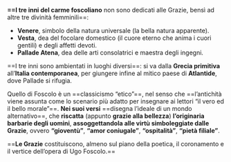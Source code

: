 **==I tre inni del carme foscoliano** non sono dedicati alle Grazie, bensì ad altre tre divinità femminili==:

- **Venere**, simbolo della natura universale (la bella natura apparente).
- **Vesta**, dea del focolare domestico (il cuore eterno che anima i cuori gentili) e degli affetti devoti.
- **Pallade Atena**, dea delle arti consolatrici e maestra degli ingegni.

==I tre inni sono ambientati in luoghi diversi==:
si va dalla **Grecia primitiva** all’**Italia contemporanea**, per giungere infine al mitico paese di **Atlantide**, dove Pallade si rifugia.

Quello di Foscolo è un ==classicismo “etico”==, nel senso che ==l’antichità viene assunta come lo scenario più adatto per insegnare ai lettori “il vero ed il bello morale”==. **Nei suoi versi** ==disegna l’ideale di un mondo alternativo==, che **riscatta** (appunto **grazie alla bellezza**) **l’originaria barbarie degli uomini**, **assoggettandola alle virtù simboleggiate dalle Grazie**, ovvero **“gioventù”**, **“amor coniugale”**, **“ospitalità”**, **“pietà filiale”**.

==**Le Grazie** costituiscono, almeno sul piano della poetica, il coronamento e il vertice dell’opera di Ugo Foscolo.==
